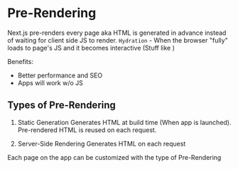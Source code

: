 # Pre-Rendering

Next.js pre-renders every page aka HTML is generated in advance instead of waiting
for client side JS to render.
`Hydration` - When the browser "fully" loads to page's JS and it becomes interactive
(Stuff like <Link />)

Benefits:

- Better performance and SEO
- Apps will work w/o JS

## Types of Pre-Rendering

1. Static Generation
   Generates HTML at build time (When app is launched).
   Pre-rendered HTML is reused on each request.

2. Server-Side Rendering
   Generates HTML on each request

Each page on the app can be customized with the type of Pre-Rendering

